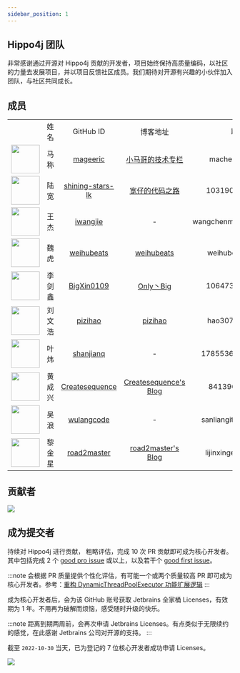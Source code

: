 ```yaml
---
sidebar_position: 1
---
```


## Hippo4j 团队

非常感谢通过开源对 Hippo4j 贡献的开发者，项目始终保持高质量编码，以社区的力量去发展项目，并以项目反馈社区成员。我们期待对开源有兴趣的小伙伴加入团队，与社区共同成长。

## 成员

<table>
  <tr>
    <td align="center" width="16%"></td>
    <td align="center" width="16%">姓名</td>
    <td align="center" width="18%">GitHub ID</td>
    <td align="center" width="24%">博客地址</td>
    <td align="center" width="26%">联系方式</td>
  </tr>
  <tr>
    <td align="center" ><a href="https://github.com/mageeric"><img src="https://avatars.githubusercontent.com/u/77398366?v=4?s=64" width="64px;"/></a></td>
    <td align="center" >马称</td>
    <td align="center" ><a href="https://github.com/mageeric">mageeric</a></td>
    <td align="center" ><a href="https://www.xiaomage.info/">小马哥的技术专栏</a></td>
    <td align="center" >machen@apache.org</td>
  </tr>
  <tr>
    <td align="center"><a href="https://github.com/shining-stars-lk"><img src="https://avatars.githubusercontent.com/u/40255310?v=4?s=64" width="64px;"/></a></td>
    <td align="center">陆宽</td>
    <td align="center" ><a href="https://github.com/shining-stars-lk">shining-stars-lk</a></td>
    <td align="center" ><a href="https://blog.csdn.net/guntun8987">宽仔的代码之路</a></td>
    <td align="center" >1031900093@qq.com</td>
  </tr>
   <tr>
    <td align="center"><a href="https://github.com/iwangjie"><img src="https://avatars.githubusercontent.com/u/23075587?v=4?s=64" width="64px;"/></a></td>
    <td align="center">王杰</td>
    <td align="center" ><a href="https://github.com/iwangjie">iwangjie</a></td>
    <td align="center" >-</td>
    <td align="center" >wangchenmo1025@gmail.com</td>
  </tr>
  <tr>
    <td align="center"><a href="https://github.com/weihubeats"><img src="https://avatars.githubusercontent.com/u/42484192?v=4?s=64" width="64px;"/></a></td>
    <td align="center">魏虎</td>
    <td align="center" ><a href="https://github.com/weihubeats">weihubeats</a></td>
    <td align="center" ><a href="https://weihubeats.blog.csdn.net/">weihubeats</a></td>
    <td align="center" >weihubeats@163.com</td>
  </tr>
  <tr>
    <td align="center"><a href="https://github.com/BigXin0109"><img src="https://avatars.githubusercontent.com/u/24769514?v=4?s=64" width="64px;"/></a></td>
    <td align="center">李剑鑫</td>
    <td align="center" ><a href="https://github.com/BigXin0109">BigXin0109</a></td>
    <td align="center" ><a href="https://blog.csdn.net/qq_34741165">Only丶Big</a></td>
    <td align="center" >1064730540@qq.com</td>
  </tr>
  <tr>
    <td align="center"><a href="https://github.com/pizihao"><img src="https://avatars.githubusercontent.com/u/48643103?v=4?s=64" width="64px;"/></a></td>
    <td align="center">刘文浩</td>
    <td align="center" ><a href="https://github.com/pizihao">pizihao</a></td>
    <td align="center" ><a href="https://www.yuque.com/chenghu-08dla/pizig1">pizihao</a></td>
    <td align="center" >hao3073liu@163.com</td>
  </tr>
  <tr>
    <td align="center"><a href="https://github.com/pizihao"><img src="https://avatars.githubusercontent.com/u/49084314?v=4?s=64" width="64px;"/></a></td>
    <td align="center">叶炜</td>
    <td align="center" ><a href="https://github.com/shanjianq">shanjianq</a></td>
    <td align="center" >-</td>
    <td align="center" >17855368071@163.com</td>
  </tr>
  <tr>
    <td align="center"><a href="https://github.com/Createsequence"><img src="https://avatars.githubusercontent.com/u/49221670?v=4" width="64px;"/></a></td>
    <td align="center">黄成兴</td>
    <td align="center" ><a href="https://github.com/Createsequence">Createsequence</a></td>
    <td align="center" ><a href="https://blog.xiajibagao.top">Createsequence's Blog</a></td>
    <td align="center" >841396397@qq.com</td>
  </tr>
  <tr>
    <td align="center"><a href="https://github.com/wulangcode"><img src="https://avatars.githubusercontent.com/u/48200100?v=4" width="64px;"/></a></td>
    <td align="center">吴浪</td>
    <td align="center" ><a href="https://github.com/wulangcode">wulangcode</a></td>
    <td align="center" >-</td>
    <td align="center" >sanliangitch@foxmail.com</td>
  </tr>
  <tr>
    <td align="center"><a href="https://github.com/road2master"><img src="https://avatars.githubusercontent.com/u/53806703?v=4" width="64px;"/></ a></td>
    <td align="center">黎金星</td>
    <td align="center"><a href="https://github.com/road2master">road2master</a></td>
    <td align="center"><a href="https://www.cnblogs.com/road2master/">road2master's Blog</a></td>
    <td align="center">lijinxingerm@gmail.com</td>
  </tr>
</table>

## 贡献者

<a href="https://github.com/opengoofy/hippo4j/graphs/contributors">
  <img src="https://contrib.rocks/image?repo=opengoofy/hippo4j" />
</a>

## 成为提交者

持续对 Hippo4j 进行贡献， 粗略评估，完成 10 次 PR 贡献即可成为核心开发者。 其中包括完成 2
个 [good pro issue](https://github.com/opengoofy/hippo4j/issues?q=is%3Aissue+is%3Aopen+label%3A%22good+pro+issue%22)
或以上，以及若干个 [good first issue](https://github.com/opengoofy/hippo4j/issues?q=is%3Aissue+is%3Aopen+label%3A%22good+first+issue%22)。

:::note
会根据 PR 质量提供个性化评估，有可能一个或两个质量较高 PR
即可成为核心开发者。参考：[重构 DynamicThreadPoolExecutor 功能扩展逻辑](https://github.com/opengoofy/hippo4j/pull/854)
:::

成为核心开发者后，会为该 GitHub 账号获取 Jetbrains 全家桶 Licenses，有效期为 1 年。不用再为破解而烦恼，感受随时升级的快乐。

:::note
距离到期两周前，会再次申请 Jetbrains Licenses。有点类似于无限续约的感觉，在此感谢 Jetbrains 公司对开源的支持。
:::

截至 `2022-10-30` 当天，已为登记的 7 位核心开发者成功申请 Licenses。

![](https://images-machen.oss-cn-beijing.aliyuncs.com/image-20221030134303060.png)
